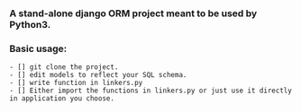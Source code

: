### A stand-alone django ORM project meant to be used by Python3.


### Basic usage:
    - [] git clone the project.
    - [] edit models to reflect your SQL schema.
    - [] write function in linkers.py
    - [] Either import the functions in linkers.py or just use it directly in application you choose.